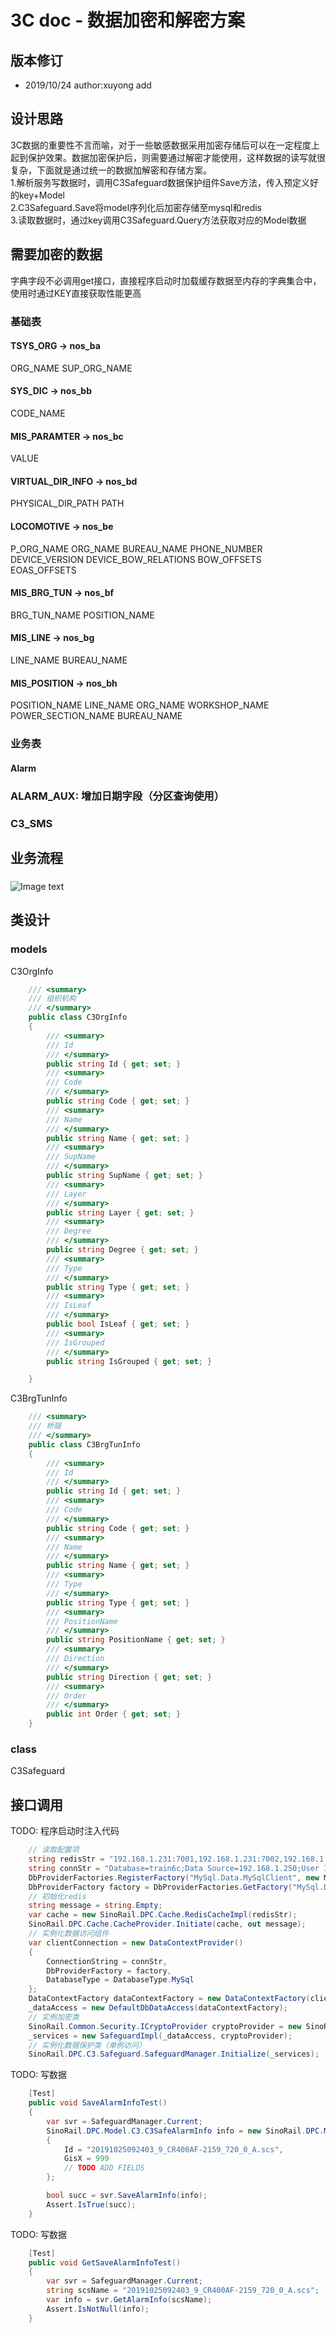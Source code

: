 3C doc - 数据加密和解密方案
=================
  
版本修订
-----------------------------------
+ 2019/10/24  author:xuyong  add  


设计思路
-----------------------------------
3C数据的重要性不言而喻，对于一些敏感数据采用加密存储后可以在一定程度上起到保护效果。数据加密保护后，则需要通过解密才能使用，这样数据的读写就很复杂，下面就是通过统一的数据加解密和存储方案。  
1.解析服务写数据时，调用C3Safeguard数据保护组件Save方法，传入预定义好的key+Model  
2.C3Safeguard.Save将model序列化后加密存储至mysql和redis  
3.读取数据时，通过key调用C3Safeguard.Query方法获取对应的Model数据  

需要加密的数据
-----------------------------------
字典字段不必调用get接口，直接程序启动时加载缓存数据至内存的字典集合中，使用时通过KEY直接获取性能更高  
### 基础表
#### TSYS_ORG -> nos_ba
ORG_NAME
SUP_ORG_NAME
#### SYS_DIC -> nos_bb
CODE_NAME
#### MIS_PARAMTER -> nos_bc
VALUE
#### VIRTUAL_DIR_INFO -> nos_bd
PHYSICAL_DIR_PATH
PATH
#### LOCOMOTIVE -> nos_be
P_ORG_NAME
ORG_NAME
BUREAU_NAME
PHONE_NUMBER
DEVICE_VERSION
DEVICE_BOW_RELATIONS
BOW_OFFSETS
EOAS_OFFSETS
#### MIS_BRG_TUN -> nos_bf
BRG_TUN_NAME
POSITION_NAME
#### MIS_LINE -> nos_bg
LINE_NAME
BUREAU_NAME
#### MIS_POSITION -> nos_bh
POSITION_NAME
LINE_NAME
ORG_NAME
WORKSHOP_NAME
POWER_SECTION_NAME
BUREAU_NAME
### 业务表

#### Alarm

### ALARM_AUX: 增加日期字段（分区查询使用）
 
### C3_SMS


业务流程
-----------------------------------
### 
#### 
![Image text](../images/safe_project.png)


类设计
-----------------------------------
### models 
C3OrgInfo
```c#
    /// <summary>
    /// 组织机构
    /// </summary>
    public class C3OrgInfo
    {
        /// <summary>
        /// Id
        /// </summary>
        public string Id { get; set; }
        /// <summary>
        /// Code
        /// </summary>
        public string Code { get; set; }
        /// <summary>
        /// Name
        /// </summary>
        public string Name { get; set; }
        /// <summary>
        /// SupName
        /// </summary>
        public string SupName { get; set; }
        /// <summary>
        /// Layer
        /// </summary>
        public string Layer { get; set; }
        /// <summary>
        /// Degree
        /// </summary>
        public string Degree { get; set; }
        /// <summary>
        /// Type
        /// </summary>
        public string Type { get; set; }
        /// <summary>
        /// IsLeaf
        /// </summary>
        public bool IsLeaf { get; set; }
        /// <summary>
        /// IsGrouped
        /// </summary>
        public string IsGrouped { get; set; }

    }
```
C3BrgTunInfo
```c#
    /// <summary>
    /// 桥隧
    /// </summary>
    public class C3BrgTunInfo
    {
        /// <summary>
        /// Id
        /// </summary>
        public string Id { get; set; }
        /// <summary>
        /// Code
        /// </summary>
        public string Code { get; set; }
        /// <summary>
        /// Name
        /// </summary>
        public string Name { get; set; }
        /// <summary>
        /// Type
        /// </summary>
        public string Type { get; set; }
        /// <summary>
        /// PositionName
        /// </summary>
        public string PositionName { get; set; }
        /// <summary>
        /// Direction
        /// </summary>
        public string Direction { get; set; }
        /// <summary>
        /// Order
        /// </summary>
        public int Order { get; set; }
    }
```
### class
C3Safeguard  


接口调用
-----------------------------------
TODO: 程序启动时注入代码
```c# 
    // 读取配置项
    string redisStr = "192.168.1.231:7001,192.168.1.231:7002,192.168.1.231:7003,192.168.1.231:7004,192.168.1.231:7005,192.168.1.231:7006,password=,connectTimeout=1000,connectRetry=5,syncTimeout=10000";
    string connStr = "Database=train6c;Data Source=192.168.1.250;User Id=nhs3c;Password=123456Aa;CharSet=utf8;port=3306";
    DbProviderFactories.RegisterFactory("MySql.Data.MySqlClient", new MySql.Data.MySqlClient.MySqlClientFactory());
    DbProviderFactory factory = DbProviderFactories.GetFactory("MySql.Data.MySqlClient");
    // 初始化redis
    string message = string.Empty;
    var cache = new SinoRail.DPC.Cache.RedisCacheImpl(redisStr);
    SinoRail.DPC.Cache.CacheProvider.Initiate(cache, out message);
    // 实例化数据访问组件
    var clientConnection = new DataContextProvider()
    {
        ConnectionString = connStr,
        DbProviderFactory = factory,
        DatabaseType = DatabaseType.MySql
    };
    DataContextFactory dataContextFactory = new DataContextFactory(clientConnection);
    _dataAccess = new DefaultDbDataAccess(dataContextFactory);
    // 实例加密类
    SinoRail.Common.Security.ICryptoProvider cryptoProvider = new SinoRail.Common.Security.C3V2019001CryptoProvider();
    _services = new SafeguardImpl(_dataAccess, cryptoProvider);
    // 实例化数据保护类（单例访问）
    SinoRail.DPC.C3.Safeguard.SafeguardManager.Initialize(_services);
```
TODO: 写数据
```c# 
    [Test]
    public void SaveAlarmInfoTest()
    {
        var svr = SafeguardManager.Current;
        SinoRail.DPC.Model.C3.C3SafeAlarmInfo info = new SinoRail.DPC.Model.C3.C3SafeAlarmInfo()
        {
            Id = "20191025092403_9_CR400AF-2159_720_0_A.scs",
            GisX = 999
            // TODO ADD FIELDS
        };        

        bool succ = svr.SaveAlarmInfo(info);
        Assert.IsTrue(succ);
    }
```
TODO: 写数据
```c# 
    [Test]
    public void GetSaveAlarmInfoTest()
    {
        var svr = SafeguardManager.Current;
        string scsName = "20191025092403_9_CR400AF-2159_720_0_A.scs";
        var info = svr.GetAlarmInfo(scsName);
        Assert.IsNotNull(info);
    }
```